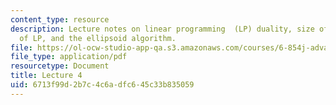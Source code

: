 ```yaml
---
content_type: resource
description: Lecture notes on linear programming  (LP) duality, size of LP, complexity
  of LP, and the ellipsoid algorithm.
file: https://ol-ocw-studio-app-qa.s3.amazonaws.com/courses/6-854j-advanced-algorithms-fall-2008/6713f99d2b7c4c6adfc645c33b835059_lect9_24.pdf
file_type: application/pdf
resourcetype: Document
title: Lecture 4
uid: 6713f99d-2b7c-4c6a-dfc6-45c33b835059
---
```

